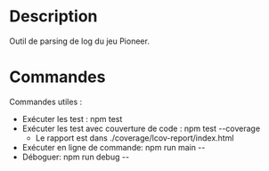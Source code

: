 # Description

Outil de parsing de log du jeu Pioneer.

# Commandes

Commandes utiles :

  * Exécuter les test : npm test
  * Exécuter les test avec couverture de code : npm test --coverage
     * Le rapport est dans ./coverage/lcov-report/index.html
  * Exécuter en ligne de commande: npm run main -- <args>
  * Déboguer: npm run debug -- <args>
